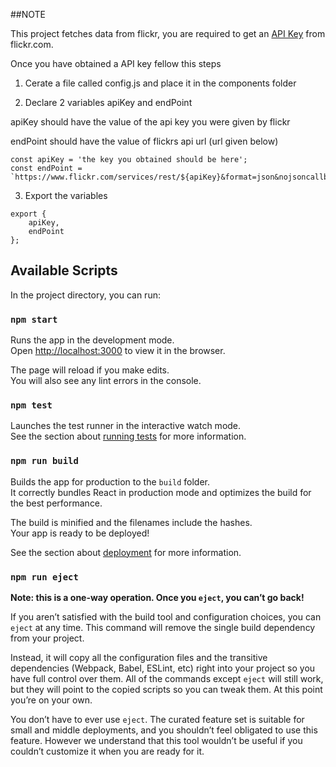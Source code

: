 
##NOTE

This project fetches data from flickr, you are required to get an [API Key](https://www.flickr.com/services/api/misc.api_keys.html) from flickr.com.

Once you have obtained a API key fellow this steps

1. Cerate a file called config.js and place it in the components folder

2. Declare 2 variables apiKey and endPoint

apiKey should have the value of the api key you were given by flickr

endPoint should have the value of flickrs api url (url given below)

```
const apiKey = 'the key you obtained should be here';
const endPoint = `https://www.flickr.com/services/rest/${apiKey}&format=json&nojsoncallback=1&per_page=24`;
```

3. Export the variables

```
export {
    apiKey,
    endPoint
};
```

## Available Scripts

In the project directory, you can run:

### `npm start`

Runs the app in the development mode.<br>
Open [http://localhost:3000](http://localhost:3000) to view it in the browser.

The page will reload if you make edits.<br>
You will also see any lint errors in the console.

### `npm test`

Launches the test runner in the interactive watch mode.<br>
See the section about [running tests](https://facebook.github.io/create-react-app/docs/running-tests) for more information.

### `npm run build`

Builds the app for production to the `build` folder.<br>
It correctly bundles React in production mode and optimizes the build for the best performance.

The build is minified and the filenames include the hashes.<br>
Your app is ready to be deployed!

See the section about [deployment](https://facebook.github.io/create-react-app/docs/deployment) for more information.

### `npm run eject`

**Note: this is a one-way operation. Once you `eject`, you can’t go back!**

If you aren’t satisfied with the build tool and configuration choices, you can `eject` at any time. This command will remove the single build dependency from your project.

Instead, it will copy all the configuration files and the transitive dependencies (Webpack, Babel, ESLint, etc) right into your project so you have full control over them. All of the commands except `eject` will still work, but they will point to the copied scripts so you can tweak them. At this point you’re on your own.

You don’t have to ever use `eject`. The curated feature set is suitable for small and middle deployments, and you shouldn’t feel obligated to use this feature. However we understand that this tool wouldn’t be useful if you couldn’t customize it when you are ready for it.
